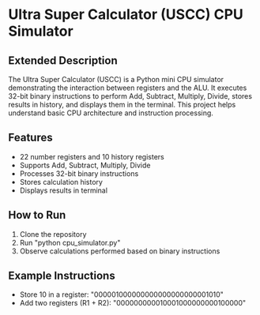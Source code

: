 # Ultra Super Calculator (USCC) CPU Simulator

## Extended Description
The Ultra Super Calculator (USCC) is a Python mini CPU simulator demonstrating the interaction between registers and the ALU. It executes 32-bit binary instructions to perform Add, Subtract, Multiply, Divide, stores results in history, and displays them in the terminal. This project helps understand basic CPU architecture and instruction processing.

## Features
- 22 number registers and 10 history registers
- Supports Add, Subtract, Multiply, Divide
- Processes 32-bit binary instructions
- Stores calculation history
- Displays results in terminal

## How to Run
1. Clone the repository
2. Run "python cpu_simulator.py"
3. Observe calculations performed based on binary instructions

## Example Instructions
- Store 10 in a register: "000001000000000000000000001010"
- Add two registers (R1 + R2): "000000000010001000000000100000"
